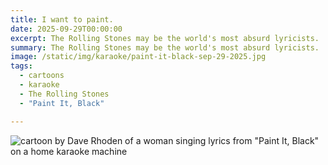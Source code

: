 ```yaml
---
title: I want to paint.
date: 2025-09-29T00:00:00
excerpt: The Rolling Stones may be the world's most absurd lyricists.
summary: The Rolling Stones may be the world's most absurd lyricists.
image: /static/img/karaoke/paint-it-black-sep-29-2025.jpg
tags:
  - cartoons
  - karaoke
  - The Rolling Stones
  - "Paint It, Black"

---
```


![cartoon by Dave Rhoden of a woman singing lyrics from "Paint It, Black" on a home karaoke machine](/static/img/karaoke/paint-it-black-sep-29-2025.jpg)